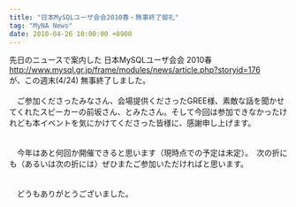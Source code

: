 ```yaml
---
title: "日本MySQLユーザ会会2010春・無事終了御礼"
tag: "MyNA News"
date: 2010-04-26 10:00:00 +0900
---
```


先日のニュースで案内した 日本MySQLユーザ会会 2010春<br>
http://www.mysql.gr.jp/frame/modules/news/article.php?storyid=176<br>
が、この週末(4/24) 無事終了しました。<br>
<br>
　ご参加くださったみなさん、会場提供くださったGREE様、素敵な話を聞かせてくれたスピーカーの前坂さん、とみたさん。そして今回は参加できなかったけれども本イベントを気にかけてくださった皆様に、感謝申し上げます。<br>
<br>
<br>
　今年はあと何回か開催できると思います（現時点での予定は未定）。　次の折にも（あるいは次の折には）ぜひまたご参加いただければと思います。<br>
<br>
<br>
　どうもありがとうございました。<br>
<br>
<br>
<br>
<br>
